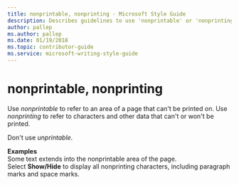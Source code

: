 ```yaml
---
title: nonprintable, nonprinting - Microsoft Style Guide
description: Describes guidelines to use 'nonprintable' or 'nonprinting' in Microsoft documents and provides examples.
author: pallep
ms.author: pallep
ms.date: 01/19/2018
ms.topic: contributor-guide
ms.service: microsoft-writing-style-guide
---
```


# nonprintable, nonprinting

Use *nonprintable* to refer to an area of a page that can't be printed on. Use *nonprinting* to refer to characters and other data that can't or won't be printed. 

Don't use *unprintable*.

**Examples**  
Some text extends into the nonprintable area of the page.   
Select **Show/Hide** to display  all nonprinting characters, including paragraph marks and space marks.

